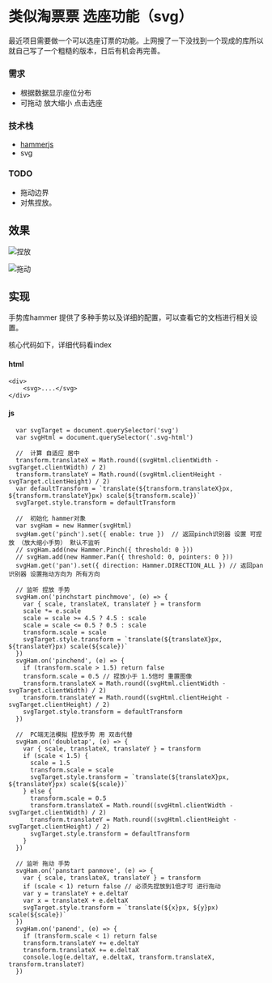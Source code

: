 # 类似淘票票 选座功能（svg）
最近项目需要做一个可以选座订票的功能。上网搜了一下没找到一个现成的库所以就自己写了一个粗糙的版本，日后有机会再完善。

### 需求
- 根据数据显示座位分布
- 可拖动 放大缩小 点击选座

### 技术栈
- [hammerjs](http://hammerjs.github.io/)
- svg

### TODO
- 拖动边界
- 对焦捏放。

## 效果

![捏放](https://raw.githubusercontent.com/Hecoffee/TicketMap/master/image/pinch.gif)

![拖动](https://raw.githubusercontent.com/Hecoffee/TicketMap/master/image/panmove.gif)

## 实现
手势库hammer 提供了多种手势以及详细的配置，可以查看它的文档进行相关设置。

核心代码如下，详细代码看index
#### html
```
<div>
    <svg>....</svg>
</div>
```

#### js
```
  var svgTarget = document.querySelector('svg')
  var svgHtml = document.querySelector('.svg-html')

  //  计算 自适应 居中
  transform.translateX = Math.round((svgHtml.clientWidth - svgTarget.clientWidth) / 2)
  transform.translateY = Math.round((svgHtml.clientHeight - svgTarget.clientHeight) / 2)
  var defaultTransform = `translate(${transform.translateX}px, ${transform.translateY}px) scale(${transform.scale})`
  svgTarget.style.transform = defaultTransform

  //  初始化 hammer对象
  var svgHam = new Hammer(svgHtml)
  svgHam.get('pinch').set({ enable: true })  // 返回pinch识别器 设置 可捏放 （放大缩小手势） 默认不监听
  // svgHam.add(new Hammer.Pinch({ threshold: 0 }))
  // svgHam.add(new Hammer.Pan({ threshold: 0, pointers: 0 }))
  svgHam.get('pan').set({ direction: Hammer.DIRECTION_ALL }) // 返回pan识别器 设置拖动方向为 所有方向

  // 监听 捏放 手势
  svgHam.on('pinchstart pinchmove', (e) => {
    var { scale, translateX, translateY } = transform
    scale *= e.scale
    scale = scale >= 4.5 ? 4.5 : scale
    scale = scale <= 0.5 ? 0.5 : scale
    transform.scale = scale
    svgTarget.style.transform = `translate(${translateX}px, ${translateY}px) scale(${scale})`
  })
  svgHam.on('pinchend', (e) => {
    if (transform.scale > 1.5) return false
    transform.scale = 0.5 // 捏放小于 1.5倍时 重置图像
    transform.translateX = Math.round((svgHtml.clientWidth - svgTarget.clientWidth) / 2)
    transform.translateY = Math.round((svgHtml.clientHeight - svgTarget.clientHeight) / 2)
    svgTarget.style.transform = defaultTransform
  })

  //  PC端无法模拟 捏放手势 用 双击代替
  svgHam.on('doubletap', (e) => {
    var { scale, translateX, translateY } = transform
    if (scale < 1.5) {
      scale = 1.5
      transform.scale = scale
      svgTarget.style.transform = `translate(${translateX}px, ${translateY}px) scale(${scale})`
    } else {
      transform.scale = 0.5
      transform.translateX = Math.round((svgHtml.clientWidth - svgTarget.clientWidth) / 2)
      transform.translateY = Math.round((svgHtml.clientHeight - svgTarget.clientHeight) / 2)
      svgTarget.style.transform = defaultTransform
    }
  })

  // 监听 拖动 手势
  svgHam.on('panstart panmove', (e) => {
    var { scale, translateX, translateY } = transform
    if (scale < 1) return false // 必须先捏放到1倍才可 进行拖动
    var y = translateY + e.deltaY
    var x = translateX + e.deltaX
    svgTarget.style.transform = `translate(${x}px, ${y}px) scale(${scale})`
  })
  svgHam.on('panend', (e) => {
    if (transform.scale < 1) return false
    transform.translateY += e.deltaY
    transform.translateX += e.deltaX
    console.log(e.deltaY, e.deltaX, transform.translateX, transform.translateY)
  })
```
